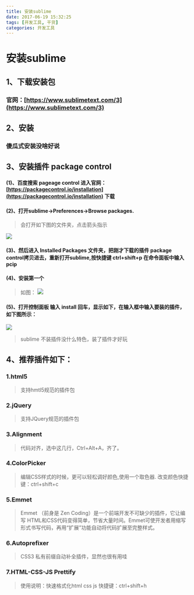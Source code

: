 ```yaml
---
title: 安装sublime
date: 2017-06-19 15:32:25
tags: [开发工具, 干货]
categories: 开发工具
---
```

# 安装sublime

## 1、下载安装包
### 官网：[https://www.sublimetext.com/3](https://www.sublimetext.com/3)

## 2、安装
### 傻瓜式安装没啥好说

## 3、安装插件 package control
#### (1)、百度搜索 pageage control 进入官网：[https://packagecontrol.io/installation](https://packagecontrol.io/installation) 下载
#### (2)、打开sublime->Preferences->Browse packages.
> 会打开如下图的文件夹，点击箭头指示

![](/安装sublime/1497494492109069418.png)
#### (3)、然后进入 Installed Packages 文件夹，把刚才下载的插件 package control拷贝进去，重新打开sublime,按快捷键 ctrl+shift+p 在命令面板中输入pcip

#### (4)、安装第一个
>如图：
![](/安装sublime/1497494522986001984.png)

#### (5)、打开控制面板 输入 install 回车，显示如下，在输入框中输入要装的插件，如下图所示：
![](/安装sublime/1497494642333060000.png)

> sublime 不装插件没什么特色，装了插件才好玩

## 4、推荐插件如下：

### 1.html5
> 支持hmtl5规范的插件包

### 2.jQuery
> 支持JQuery规范的插件包

### 3.Alignment
> 代码对齐，选中这几行，Ctrl+Alt+A，齐了。

### 4.ColorPicker
> 编辑CSS样式的时候，更可以轻松调好颜色,使用一个取色器.
> 改变颜色快捷键：ctrl+shift+c



### 5.Emmet
> Emmet （前身是 Zen Coding）是一个前端开发不可缺少的插件，它让编写 HTML和CSS代码变得简单，节省大量时间。Emmet可使开发者用缩写形式书写代码，再用“扩展”功能自动将代码扩展至完整样式。

### 6.Autoprefixer
>CSS3 私有前缀自动补全插件，显然也很有用哇


### 7.HTML-CSS-JS Prettify
>使用说明：快速格式化html css js
>快捷键：ctrl+shift+h